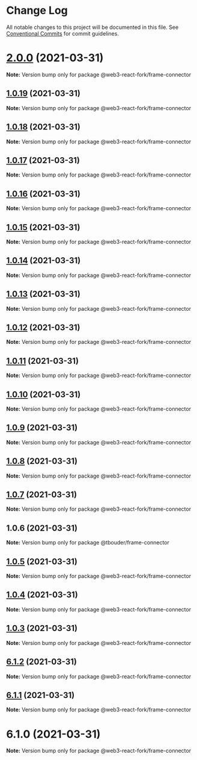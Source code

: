 # Change Log

All notable changes to this project will be documented in this file.
See [Conventional Commits](https://conventionalcommits.org) for commit guidelines.

# [2.0.0](https://github.com/TBouder/web3-react-fork/compare/@web3-react-fork/frame-connector@1.0.19...@web3-react-fork/frame-connector@2.0.0) (2021-03-31)

**Note:** Version bump only for package @web3-react-fork/frame-connector





## [1.0.19](https://github.com/TBouder/web3-react-fork/compare/@web3-react-fork/frame-connector@1.0.18...@web3-react-fork/frame-connector@1.0.19) (2021-03-31)

**Note:** Version bump only for package @web3-react-fork/frame-connector





## [1.0.18](https://github.com/TBouder/web3-react-fork/compare/@web3-react-fork/frame-connector@1.0.17...@web3-react-fork/frame-connector@1.0.18) (2021-03-31)

**Note:** Version bump only for package @web3-react-fork/frame-connector





## [1.0.17](https://github.com/TBouder/web3-react-fork/compare/@web3-react-fork/frame-connector@1.0.16...@web3-react-fork/frame-connector@1.0.17) (2021-03-31)

**Note:** Version bump only for package @web3-react-fork/frame-connector





## [1.0.16](https://github.com/TBouder/web3-react-fork/compare/@web3-react-fork/frame-connector@1.0.15...@web3-react-fork/frame-connector@1.0.16) (2021-03-31)

**Note:** Version bump only for package @web3-react-fork/frame-connector





## [1.0.15](https://github.com/TBouder/web3-react-fork/compare/@web3-react-fork/frame-connector@1.0.14...@web3-react-fork/frame-connector@1.0.15) (2021-03-31)

**Note:** Version bump only for package @web3-react-fork/frame-connector





## [1.0.14](https://github.com/TBouder/web3-react-fork/compare/@web3-react-fork/frame-connector@1.0.13...@web3-react-fork/frame-connector@1.0.14) (2021-03-31)

**Note:** Version bump only for package @web3-react-fork/frame-connector





## [1.0.13](https://github.com/TBouder/web3-react-fork/compare/@web3-react-fork/frame-connector@1.0.12...@web3-react-fork/frame-connector@1.0.13) (2021-03-31)

**Note:** Version bump only for package @web3-react-fork/frame-connector





## [1.0.12](https://github.com/TBouder/web3-react-fork/compare/@web3-react-fork/frame-connector@1.0.11...@web3-react-fork/frame-connector@1.0.12) (2021-03-31)

**Note:** Version bump only for package @web3-react-fork/frame-connector





## [1.0.11](https://github.com/TBouder/web3-react-fork/compare/@web3-react-fork/frame-connector@1.0.10...@web3-react-fork/frame-connector@1.0.11) (2021-03-31)

**Note:** Version bump only for package @web3-react-fork/frame-connector





## [1.0.10](https://github.com/TBouder/web3-react-fork/compare/@web3-react-fork/frame-connector@1.0.9...@web3-react-fork/frame-connector@1.0.10) (2021-03-31)

**Note:** Version bump only for package @web3-react-fork/frame-connector





## [1.0.9](https://github.com/TBouder/web3-react-fork/compare/@web3-react-fork/frame-connector@1.0.8...@web3-react-fork/frame-connector@1.0.9) (2021-03-31)

**Note:** Version bump only for package @web3-react-fork/frame-connector





## [1.0.8](https://github.com/TBouder/web3-react-fork/compare/@web3-react-fork/frame-connector@1.0.7...@web3-react-fork/frame-connector@1.0.8) (2021-03-31)

**Note:** Version bump only for package @web3-react-fork/frame-connector





## [1.0.7](https://github.com/TBouder/web3-react-fork/compare/@web3-react-fork/frame-connector@1.0.5...@web3-react-fork/frame-connector@1.0.7) (2021-03-31)

**Note:** Version bump only for package @web3-react-fork/frame-connector





## 1.0.6 (2021-03-31)

**Note:** Version bump only for package @tbouder/frame-connector





## [1.0.5](https://github.com/TBouder/web3-react-fork/compare/@web3-react-fork/frame-connector@1.0.4...@web3-react-fork/frame-connector@1.0.5) (2021-03-31)

**Note:** Version bump only for package @web3-react-fork/frame-connector





## [1.0.4](https://github.com/TBouder/web3-react-fork/compare/@web3-react-fork/frame-connector@1.0.3...@web3-react-fork/frame-connector@1.0.4) (2021-03-31)

**Note:** Version bump only for package @web3-react-fork/frame-connector





## [1.0.3](https://github.com/TBouder/web3-react-fork/compare/@web3-react-fork/frame-connector@6.1.2...@web3-react-fork/frame-connector@1.0.3) (2021-03-31)

**Note:** Version bump only for package @web3-react-fork/frame-connector





## [6.1.2](https://github.com/TBouder/web3-react-fork/compare/@web3-react-fork/frame-connector@6.1.1...@web3-react-fork/frame-connector@6.1.2) (2021-03-31)

**Note:** Version bump only for package @web3-react-fork/frame-connector





## [6.1.1](https://github.com/TBouder/web3-react-fork/compare/@web3-react-fork/frame-connector@6.1.0...@web3-react-fork/frame-connector@6.1.1) (2021-03-31)

**Note:** Version bump only for package @web3-react-fork/frame-connector





# 6.1.0 (2021-03-31)

**Note:** Version bump only for package @web3-react-fork/frame-connector
